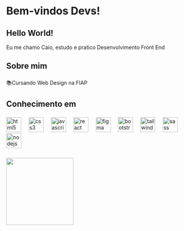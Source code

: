 <h1>Bem-vindos Devs!</h1>

###

<h2>Hello World!</h2>
<p>Eu me chamo Caio, estudo e pratico Desenvolvimento Front End</p>

###

<h2>Sobre mim</h2>

###

<p>📚Cursando Web Design na FIAP</p>

###

<h2>Conhecimento em</h2>

###

<div>
  <img src="https://cdn.jsdelivr.net/gh/devicons/devicon/icons/html5/html5-original.svg" height="40" alt="html5 logo"/>
  <img width="12"/>
  <img src="https://cdn.jsdelivr.net/gh/devicons/devicon/icons/css3/css3-original.svg" height="40" alt="css3 logo"/>
  <img width="12"/>
  <img src="https://cdn.jsdelivr.net/gh/devicons/devicon/icons/javascript/javascript-original.svg" height="40" alt="javascript logo"/>
  <img width="12"/>
  <img src="https://cdn.jsdelivr.net/gh/devicons/devicon/icons/react/react-original.svg" height="40" alt="react logo"/>
  <img width="12"/>
  <img src="https://cdn.jsdelivr.net/gh/devicons/devicon/icons/figma/figma-original.svg" height="40" alt="figma logo"/>
  <img width="12"/>
  <img src="https://cdn.jsdelivr.net/gh/devicons/devicon/icons/bootstrap/bootstrap-original.svg" height="40" alt="bootstrap logo"/>
  <img width="12"/>
  <img src="https://cdn.jsdelivr.net/gh/devicons/devicon@latest/icons/tailwindcss/tailwindcss-original.svg" height="40" alt="tailwindcss logo"/>
  <img width="12"/>
  <img src="https://cdn.jsdelivr.net/gh/devicons/devicon/icons/sass/sass-original.svg" height="40" alt="sass logo"/>
  <img width="12"/>
  <img src="https://cdn.jsdelivr.net/gh/devicons/devicon/icons/nodejs/nodejs-original.svg" height="40" alt="nodejs logo"/>
  <img width="12"/>
</div>

###

<div>
  <a href="https://github.com/yKaayo">
  <img loading="lazy" height="180em" src="https://github-readme-stats.vercel.app/api/top-langs/?username=yKaayo&layout=compact&langs_count=7&theme=dracula"/>
</div>

